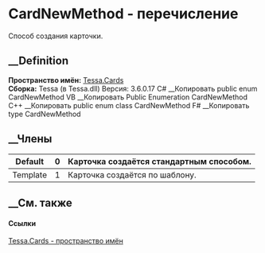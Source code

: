 # CardNewMethod - перечисление
Способ создания карточки.
## __Definition
 **Пространство имён:** [Tessa.Cards](N_Tessa_Cards.htm)  
 **Сборка:** Tessa (в Tessa.dll) Версия: 3.6.0.17
C# __Копировать
     public enum CardNewMethod
VB __Копировать
     Public Enumeration CardNewMethod
C++ __Копировать
     public enum class CardNewMethod
F# __Копировать
     type CardNewMethod
##  __Члены
Default| 0|  Карточка создаётся стандартным способом.  
---|---|---  
Template| 1|  Карточка создаётся по шаблону.  
## __См. также
#### Ссылки
[Tessa.Cards - пространство имён](N_Tessa_Cards.htm)
